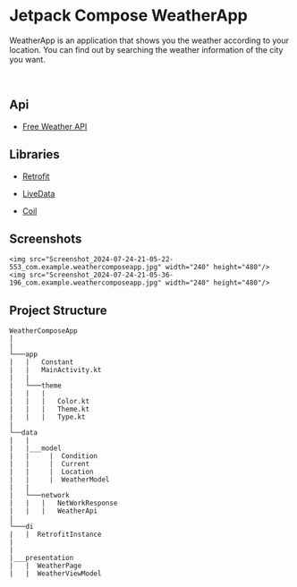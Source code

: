 # Jetpack Compose WeatherApp 

WeatherApp is an application that shows you the weather according to your location. You can find out by searching the weather information of the city you want. 

<br/>

## Api
* [Free Weather API](https://www.weatherapi.com/)

## Libraries

* [Retrofit](https://square.github.io/retrofit)

* [LiveData](https://developer.android.com/topic/libraries/architecture/livedata)

* [Coil](https://coil-kt.github.io/coil/compose/)

##  Screenshots

    <img src="Screenshot_2024-07-24-21-05-22-553_com.example.weathercomposeapp.jpg" width="240" height="480"/>
    <img src="Screenshot_2024-07-24-21-05-36-196_com.example.weathercomposeapp.jpg" width="240" height="480"/>

## Project Structure 
```
WeatherComposeApp
│
|
└───app 
|   |   Constant
|   |   MainActivity.kt
|   |
|   └───theme
|   |   |
|   |   |   Color.kt
|   |   |   Theme.kt
|   |   |   Type.kt
|
└──data
|   |  
|   |___model  
|   |     |  Condition
|   |     |  Current
|   |     |  Location
|   |     |  WeatherModel
|   |   
|   └───network
|   |   |   NetWorkResponse
|   |   |   WeatherApi
|   
└───di
|   |  RetrofitInstance
|
|
|___presentation
|   |  WeatherPage
|   |  WeatherViewModel
```

